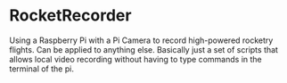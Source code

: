 # RocketRecorder
Using a Raspberry Pi with a Pi Camera to record high-powered rocketry flights. Can be applied to anything else. Basically just a set of scripts that allows local video recording without having to type commands in the terminal of the pi.
